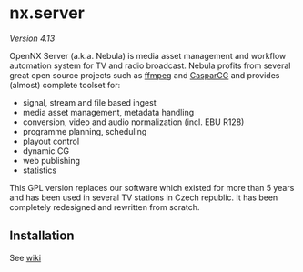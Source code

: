 nx.server
=========
_Version 4.13_



OpenNX Server (a.k.a. Nebula) is media asset management and workflow automation system for TV and radio broadcast. 
Nebula profits from several great open source projects such as [ffmpeg](http://www.ffmpeg.org) and [CasparCG](http://www.casparcg.com) 
and provides (almost) complete toolset for:

 - signal, stream and file based ingest
 - media asset management, metadata handling
 - conversion, video and audio normalization (incl. EBU R128)
 - programme planning, scheduling
 - playout control
 - dynamic CG
 - web publishing
 - statistics

This GPL version replaces our software which existed for more than 5 years and has been used in several TV stations in Czech republic.
It has been completely redesigned and rewritten from scratch.

## Installation
See [wiki](https://github.com/opennx/nx.server/wiki/Installation)
